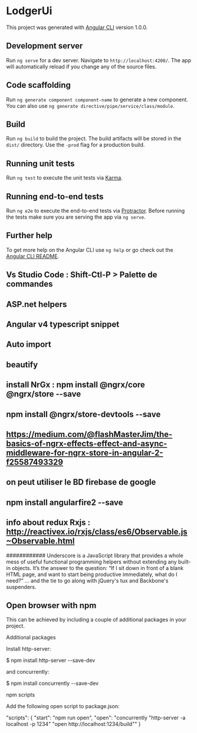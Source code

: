 # LodgerUi

This project was generated with [Angular CLI](https://github.com/angular/angular-cli) version 1.0.0.

## Development server

Run `ng serve` for a dev server. Navigate to `http://localhost:4200/`. The app will automatically reload if you change any of the source files.

## Code scaffolding

Run `ng generate component component-name` to generate a new component. You can also use `ng generate directive/pipe/service/class/module`.

## Build

Run `ng build` to build the project. The build artifacts will be stored in the `dist/` directory. Use the `-prod` flag for a production build.

## Running unit tests

Run `ng test` to execute the unit tests via [Karma](https://karma-runner.github.io).

## Running end-to-end tests

Run `ng e2e` to execute the end-to-end tests via [Protractor](http://www.protractortest.org/).
Before running the tests make sure you are serving the app via `ng serve`.

## Further help

To get more help on the Angular CLI use `ng help` or go check out the [Angular CLI README](https://github.com/angular/angular-cli/blob/master/README.md).

## Vs Studio Code : Shift-Ctl-P > Palette de commandes
## ASP.net helpers
## Angular v4 typescript snippet
## Auto import 
## beautify 
## install NrGx  : npm install @ngrx/core @ngrx/store --save
##                 npm install @ngrx/store-devtools --save
## https://medium.com/@flashMasterJim/the-basics-of-ngrx-effects-effect-and-async-middleware-for-ngrx-store-in-angular-2-f25587493329
## on peut utiliser le BD firebase de google
## npm install angularfire2 --save
## info about redux  Rxjs : http://reactivex.io/rxjs/class/es6/Observable.js~Observable.html


############ 
Underscore is a JavaScript library that provides a whole mess of useful functional programming helpers without extending any built-in objects. It’s the answer to the question: “If I sit down in front of a blank HTML page, and want to start being productive immediately, what do I need?” … and the tie to go along with jQuery's tux and Backbone's suspenders.


## Open browser with npm 
This can be achieved by including a couple of additional packages in your project.

Additional packages

Install http-server:

$ npm install http-server --save-dev

and concurrently:

$ npm install concurrently --save-dev

npm scripts

Add the following open script to package.json:

"scripts": {
    "start": "npm run open",
    "open": "concurrently \"http-server -a localhost -p 1234\" \"open http://localhost:1234/build\""
 }
